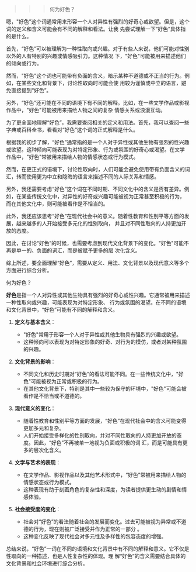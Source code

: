 >>> 何为好色？
<think>
嗯，"好色"这个词通常用来形容一个人对异性有强烈的好奇心或欲望。但是，这个词的定义和含义可能会有不同的解释和看法。让我
先尝试理解一下“好色”具体指的是什么。

首先，“好色”可以被理解为一种性取向或兴趣。对于有些人来说，他们可能对性别以外的人有特别的兴趣或情感吸引力。这种情况
下，"好色"可能被用来描述他们的倾向或行为。

然而，"好色"这个词也可能带有负面的含义，暗示某种不道德或不正当的行为。例如，在某些文化和背景下，讨论性取向时可能会使
用较为谨慎或中立的语言，避免直接提到“好色”。

另外，“好色”还可能在不同的语境下有不同的解释。比如，在一些文学作品或影视作品中，"好色"可能被用来描绘人物之间的复杂
情感关系或浪漫互动。

为了更全面地理解“好色”，我需要查阅相关的定义和用法。首先，我可以查阅一些字典或百科全书，看看对“好色”这个词的正式解释是什么。

根据我的初步了解，“好色”通常指的是一个人对于异性或其他生物有强烈的性兴趣或欲望。这种倾向可能表现为对特定形象、行为或氛围的好奇心或渴望。在文学
作品中，"好色"常被用来描绘人物的情感状态或行为模式。

然而，在更正式的语境下，讨论性取向时，人们可能会避免使用带有负面含义的词汇，转而使用更为中立和隐晦的语言来描述不同的人际关系和情感。

另外，我还需要考虑“好色”这个词在不同时期、不同文化中的含义是否有差异。例如，在某些传统文化中，对异性的好奇或兴趣可能被视为正常甚至积极的行为，
而在其他文化中，则可能被看作是不恰当的。

此外，我还应该思考“好色”在现代社会中的意义。随着性教育和性别平等方面的发展，越来越多的人开始接受多元化的性别取向，
并且对不同性取向的人持更加开放的态度。

因此，在讨论“好色”的时候，也需要考虑到现代文化背景下的变化。"好色"可能不再是单一的、负面的词汇，而是被赋予更多的层
次化含义。

综上所述，要全面理解“好色”，需要从定义、用法、文化背景以及现代意义等多个方面进行综合分析。
</think>

何为好色？

**好色**是指一个人对异性或其他生物具有强烈的好奇心或性兴趣。它通常被用来描述一种性取向或兴趣，可能表现为对特定形象、
行为或氛围的渴望。在不同的语境和文化背景中，“好色”可能有不同的解释和含义。

1. **定义与基本含义**：
   - "好色"常用于形容一个人对于异性或其他生物具有强烈的兴趣或欲望。
   - 这种倾向可以表现为对特定形象的好奇、对行为的模仿，或者对某种氛围的兴趣。

2. **文化背景的影响**：
   - 不同文化和历史时期对“好色”的看法可能不同。在一些传统文化中，"好色"可能被视为正常或积极的行为。
   - 在其他文化背景下，特别是其中一些较为保守的环境中，"好色"可能会被看作是不恰当或不道德的。

3. **现代意义的变化**：
   - 随着性教育和性别平等方面的发展，“好色”在现代社会中的含义可能变得更加多元和复杂。
   - 人们开始接受多样化的性别取向，并对不同性取向的人持更加开放的态度。因此，“好色”不再被单一地视为负面或积极的词
汇，而是可能具有更多的层次化含义。

4. **文学与艺术的表现**：
   - 在文学作品、影视作品以及其他艺术形式中，“好色”常被用来描绘人物的情感状态或行为模式。
   - 这种表现有助于刻画角色的复杂性和深度，为读者提供更生动的剧情和情感体验。

5. **社会接受度的变化**：
   - 社会对“好色”的看法随着社会的发展而变化。过去可能被视为异常或不道德的行为，现在则被广泛接受并作为正常的一部分
。
   - 这种变化反映了现代社会对多元性及多样性的包容态度的增强。

总结来说，“好色”一词在不同的语境和文化背景中有不同的解释和意义。它不仅是性取向的一种描述，也是人性复杂性的体现。理
解“好色”的含义需要结合具体的文化背景和社会环境进行综合分析。
